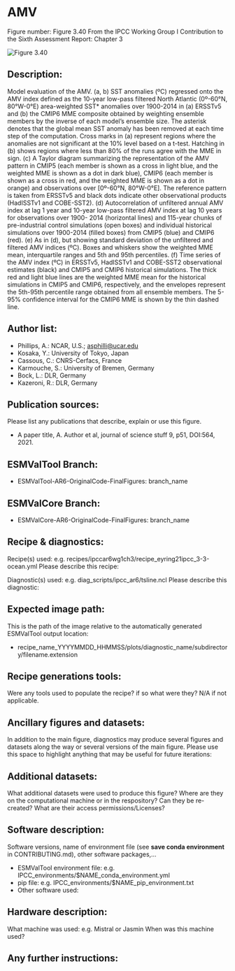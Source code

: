 
AMV
===

Figure number: Figure 3.40
From the IPCC Working Group I Contribution to the Sixth Assessment Report: Chapter 3

![Figure 3.40](../images/ar6_wg1_chap3_fig3_40_amv.png?raw=true)


Description:
------------
Model evaluation of the AMV. (a, b) SST anomalies (ºC) regressed onto the AMV 
index defined as the 10-year low-pass filtered North Atlantic (0º-60°N, 
80°W-0°E) area-weighted SST* anomalies over 1900-2014 in (a) ERSSTv5 and (b) 
the CMIP6 MME composite obtained by weighting ensemble members by the inverse of 
each model’s ensemble size. The asterisk denotes that the global mean SST 
anomaly has been removed at each time step of the computation. Cross marks in 
(a) represent regions where the anomalies are not significant at the 10% level 
based on a t-test. Hatching in (b) shows regions where less than 80% of the runs 
agree with the MME in sign. (c) A Taylor diagram summarizing the representation 
of the AMV pattern in CMIP5 (each member is shown as a cross in light blue, and 
the weighted MME is shown as a dot in dark blue), CMIP6 (each member is shown as 
a cross in red, and the weighted MME is shown as a dot in orange) and 
observations over [0º-60°N, 80°W-0°E]. The reference pattern is taken from 
ERSSTv5 and black dots indicate other observational products (HadISSTv1 and 
COBE-SST2). (d) Autocorrelation of unfiltered annual AMV index at lag 1 year and 
10-year low-pass filtered AMV index at lag 10 years for observations over 1900-
2014 (horizontal lines) and 115-year chunks of pre-industrial control 
simulations (open boxes) and individual historical simulations over 1900-2014 
(filled boxes) from CMIP5 (blue) and CMIP6 (red). (e) As in (d), but showing 
standard deviation of the unfiltered and filtered AMV indices (ºC). Boxes and 
whiskers show the weighted MME mean, interquartile ranges and 5th and 95th 
percentiles. (f) Time series of the AMV index (ºC) in ERSSTv5, HadISSTv1 and 
COBE-SST2 observational estimates (black) and CMIP5 and CMIP6 historical 
simulations. The thick red and light blue lines are the weighted MME mean for 
the historical simulations in CMIP5 and CMIP6, respectively, and the envelopes 
represent the 5th-95th percentile range obtained from all ensemble members. The 
5-95% confidence interval for the CMIP6 MME is shown by the thin dashed line. 


Author list:
------------
- Phillips, A.: NCAR, U.S.; asphilli@ucar.edu
- Kosaka, Y.: University of Tokyo, Japan
- Cassous, C.: CNRS-Cerfacs, France
- Karmouche, S.: University of Bremen, Germany
- Bock, L.: DLR, Germany
- Kazeroni, R.: DLR, Germany


Publication sources:
--------------------
Please list any publications that describe, explain or use this figure. 
- A paper title, A. Author et al, journal of science stuff 9, p51, DOI:564, 2021. 


ESMValTool Branch:
------------------
- ESMValTool-AR6-OriginalCode-FinalFigures: branch_name


ESMValCore Branch:
------------------
- ESMValCore-AR6-OriginalCode-FinalFigures: branch_name


Recipe & diagnostics:
---------------------
Recipe(s) used: e.g. recipes/ipccar6wg1ch3/recipe_eyring21ipcc_3-3-ocean.yml
Please describe this recipe:

Diagnostic(s) used: e.g. diag_scripts/ipcc_ar6/tsline.ncl
Please describe this diagnostic:


Expected image path:
--------------------
This is the path of the image relative to the automatically generated ESMValTool output location:
- recipe_name_YYYYMMDD_HHMMSS/plots/diagnostic_name/subdirectory/filename.extension


Recipe generations tools: 
-------------------------
Were any tools used to populate the recipe? if so what were they? N/A if not applicable. 


Ancillary figures and datasets:
-------------------------------
In addition to the main figure, diagnostics may produce several figures and datasets along the way or several versions of the main figure. Please use this space to highlight anything that may be useful for future iterations:


Additional datasets:
--------------------
What additional datasets were used to produce this figure?
Where are they on the computational machine or in the respository?
Can they be re-created?
What are their access permissions/Licenses?


Software description:
---------------------
Software versions, name of environment file (see **save conda environment** in CONTRIBUTING.md), other software packages,…
- ESMValTool environment file: e.g. IPCC_environments/$NAME_conda_environment.yml
- pip file: e.g. IPCC_environments/$NAME_pip_environment.txt
- Other software used:


Hardware description:
---------------------
What machine was used:  e.g. Mistral or Jasmin
When was this machine used?


Any further instructions: 
-------------------------

